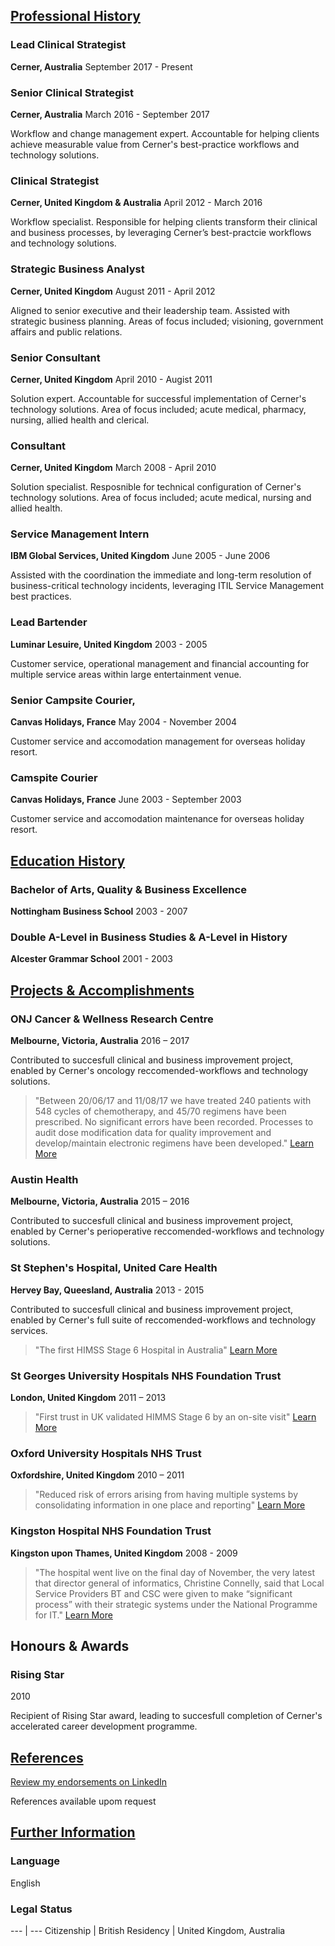 ## [Professional History](#professionalhistory)

### Lead Clinical Strategist
**Cerner, Australia** 
September 2017 - Present

### Senior Clinical Strategist
**Cerner, Australia**
March 2016 - September 2017

Workflow and change management expert. Accountable for helping clients achieve measurable value from Cerner's best-practice workflows and technology solutions.

### Clinical Strategist
**Cerner, United Kingdom & Australia**
April 2012 - March 2016

Workflow specialist. Responsible for helping clients transform their clinical and business processes, by leveraging Cerner’s best-practcie workflows and technology solutions.

### Strategic Business Analyst
**Cerner, United Kingdom**
August 2011 - April 2012

Aligned to senior executive and their leadership team. Assisted with strategic business planning. Areas of focus included;  visioning, government affairs and public relations.

### Senior Consultant
**Cerner, United Kingdom**
April 2010 - Augist 2011

Solution expert. Accountable for successful implementation of Cerner's technology solutions. Area of focus included; acute medical, pharmacy, nursing, allied health and clerical.

###  Consultant
**Cerner, United Kingdom**
March 2008 - April 2010

Solution specialist. Resposnible for technical configuration of Cerner's technology solutions. Area of focus included; acute medical, nursing and allied health.

### Service Management Intern
**IBM Global Services, United Kingdom**
June 2005 - June 2006

Assisted with the coordination the immediate and long-term resolution of business-critical technology incidents, leveraging ITIL Service Management best practices.

### Lead Bartender
**Luminar Lesuire, United Kingdom**
2003 - 2005

Customer service, operational management and financial accounting for multiple service areas within large entertainment venue.

### Senior Campsite Courier,
**Canvas Holidays, France**
May 2004 - November 2004

Customer service and accomodation management for overseas holiday resort.

### Camspite Courier
**Canvas Holidays, France**
June 2003 - September 2003

Customer service and accomodation maintenance for overseas holiday resort. 

## [Education History](#educationalhistory)

### Bachelor of Arts, Quality & Business Excellence
**Nottingham Business School**
2003 - 2007

### Double A-Level in Business Studies &  A-Level in History
**Alcester Grammar School**
2001 - 2003

## [Projects & Accomplishments](#projectsaccomplishments)

### ONJ Cancer & Wellness Research Centre
**Melbourne, Victoria, Australia**
2016 – 2017

Contributed to succesfull clinical and business improvement project, enabled by Cerner's oncology reccomended-workflows and technology solutions.

> "Between 20/06/17 and 11/08/17 we have treated 240 patients with 548 cycles of chemotherapy, and 45/70 regimens have been prescribed. No significant errors have been recorded. Processes to audit dose modification data for quality improvement and develop/maintain electronic regimens have been developed."
[Learn More](http://cosa-2017.p.asnevents.com.au/days/2017-11-13/abstract/47697)

### Austin Health
**Melbourne, Victoria, Australia**
2015 – 2016

Contributed to succesfull clinical and business improvement project, enabled by Cerner's perioperative reccomended-workflows and technology solutions.

### St Stephen's Hospital, United Care Health
**Hervey Bay, Queesland, Australia**
2013 - 2015

Contributed to succesfull clinical and business improvement project, enabled by Cerner's full suite of reccomended-workflows and technology services.

> "The first HIMSS Stage 6 Hospital in Australia"
[Learn More](http://www.himssanalyticsasia.org/about/pressRoom-pressrelease19.asp)

### St Georges University Hospitals NHS Foundation Trust
**London, United Kingdom**
2011 – 2013

> "First trust in UK validated HIMMS Stage 6 by an on-site visit"
[Learn More](https://www.stgeorges.nhs.uk/newsitem/st-georges-receives-national-accreditation-himss-stage-6/)

### Oxford University Hospitals NHS Trust
**Oxfordshire, United Kingdom**
2010 – 2011

> "Reduced risk of errors arising from having multiple systems by consolidating information in one place and reporting"
[Learn More](http://www.ouh.nhs.uk/patient-guide/documents/epr-case-study.pdf)

### Kingston Hospital NHS Foundation Trust
**Kingston upon Thames, United Kingdom**
2008 - 2009

> "The hospital went live on the final day of November, the very latest that director general of informatics, Christine Connelly, said that Local Service Providers BT and CSC were given to make “significant process” with their strategic systems under the National Programme for IT."
[Learn More](https://www.digitalhealth.net/2009/12/kingston-hits-go-live-date-with-cerner/)

## Honours & Awards

### Rising Star
2010

Recipient of Rising Star award, leading to succesfull completion of Cerner's accelerated career development programme.

## [References](#references)

[Review my endorsements on LinkedIn](https://www.linkedin.com/in/dalecraigwright/)

References available upom request

## [Further Information](#furtherinformation)

### Language

English

### Legal Status

--- | ---
Citizenship | British
Residency | United Kingdom, Australia

